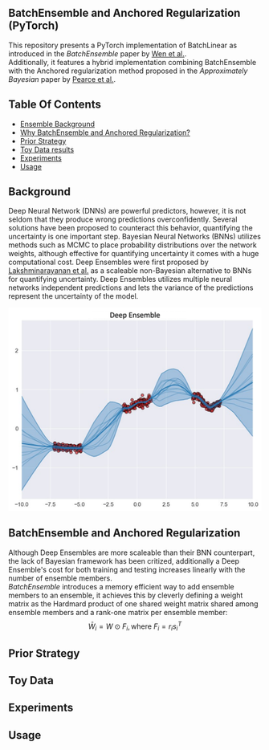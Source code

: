 ## BatchEnsemble and Anchored Regularization (PyTorch)
This repository presents a PyTorch implementation of BatchLinear as introduced in the *BatchEnsemble* paper by [Wen et al.](https://arxiv.org/abs/2002.06715).  
Additionally, it features a hybrid implementation combining BatchEnsemble with the Anchored regularization method proposed in the *Approximately Bayesian* paper by [Pearce et al.](https://proceedings.mlr.press/v108/pearce20a.html).

## Table Of Contents
 * [Ensemble Background](#Ensemble-Background)
 * [Why BatchEnsemble and Anchored Regularization?](#BatchEnsemble-and-Anchored-Regularization)
 * [Prior Strategy](#Prior-Strategy)
 * [Toy Data results](#Toy-Data)
 * [Experiments](#Experiments)
 * [Usage](#Usage)
## Background
Deep Neural Network (DNNs) are powerful predictors, however, it is not seldom that they produce wrong predictions overconfidently.
Several solutions have been proposed to counteract this behavior, quantifying the uncertainty is one important step. 
Bayesian Neural Networks (BNNs) utilizes methods such as MCMC to place probability distributions over the network weights, although effective for quantifying uncertainty it comes with a huge computational cost. Deep Ensembles were first proposed by [Lakshminarayanan et al.](https://proceedings.neurips.cc/paper_files/paper/2017/hash/9ef2ed4b7fd2c810847ffa5fa85bce38-Abstract.html) as a scaleable non-Bayesian alternative to BNNs for quantifying uncertainty. Deep Ensembles utilizes multiple neural networks independent predictions and lets the variance of the predictions represent the uncertainty of the model.
<p align="center">
<img src="data/readme_pics/deep_ensemble.png" width="600"/>
</p>

## BatchEnsemble and Anchored Regularization
Although Deep Ensembles are more scaleable than their BNN counterpart, the lack of Bayesian framework has been critized, additionally a Deep Ensemble's cost for both training and testing increases linearly with the number of ensemble members.  
*BatchEnsemble* introduces a memory efficient way to add ensemble members to an ensemble, it achieves this by cleverly defining a weight matrix as the Hardmard product of one shared weight matrix shared among ensemble members and a rank-one matrix per ensemble member: 
$$\bar{W}_i = W \odot F_i, \text{where }F_i=r_is_i^T$$

## Prior Strategy

## Toy Data

## Experiments

## Usage
